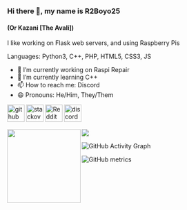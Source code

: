 ### Hi there 👋, my name is R2Boyo25
#### (Or Kazani [The Avali])
I like working on Flask web servers, and using Raspberry Pis

Languages: Python3, C++, PHP, HTML5, CSS3, JS

- 🔭 I’m currently working on Raspi Repair 
- 🌱 I’m currently learning C++ 
- 📫 How to reach me: Discord 
- 😄 Pronouns: He/Him, They/Them 


[<img src='https://cdn.jsdelivr.net/npm/simple-icons@3.0.1/icons/github.svg' alt='github' height='40'>](https://github.com/R2Boyo25)  [<img src='https://cdn.jsdelivr.net/npm/simple-icons@3.0.1/icons/stackoverflow.svg' alt='stackoverflow' height='40'>](https://stackoverflow.com/users/14639101)  [<img src='https://cdn.jsdelivr.net/npm/simple-icons@3.0.1/icons/reddit.svg' alt='Reddit' height='40'>](https://www.reddit.com/user/R2Boyo25)  [<img src='https://cdn.jsdelivr.net/npm/simple-icons@3.0.1/icons/discord.svg' alt='discord' height='40'>](https://discord.gg/HP7yM4AA6V)  
<div>
  <img height="170" align="left" src="https://github-readme-stats.vercel.app/api/top-langs/?username=R2Boyo25" />
  <img src="https://github-readme-streak-stats.herokuapp.com/?user=R2Boyo25" />
</div>

![GitHub Activity Graph](https://activity-graph.herokuapp.com/graph?username=R2Boyo25)  

![GitHub metrics](https://metrics.lecoq.io/R2Boyo25)  
